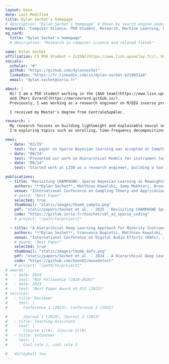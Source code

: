 ```yaml
---
layout: base
date: Last Modified
title: Dylan Sechet's homepage
# description: "Dylan Sechet's homepage" # Shown by search engine under title
keywords: "Computer Science, PhD Student, Research, Machine Learning, Music Source Separation" # Can help SEO
og_card:
  title: "Dylan Sechet's homepage"
  # description: "Research in computer science and related fields"

name: Dylan Sechet
affiliation: CS PhD Student • [LISN](https://www.lisn.upsaclay.fr/), Université Paris-Saclay
socials:
  scholar: "#"
  github: "https://github.com/dylansechet"
  linkedin: "https://fr.linkedin.com/in/dylan-sechet-b219031a8"
  email: "dylan.sechet@inria.fr"

about: |
  Hi! I am a PhD student working in the [A&O team](https://www.lisn.upsaclay.fr/research/research-departments/algorithms-learning-and-computation/learning-and-optimization/?lang=en) at [LISN](https://www.lisn.upsaclay.fr/), under the supervision of [Matthieu Kowalski](https://hebergement.universite-paris-saclay.fr/mkowalski)
  and [Marc Evrard](https://marcevrard.github.io/).
  Previously, I was working as a research engineer on M/EEG inverse problems. 

  I received my Master's degree from CentraleSupélec.

research: |
  My research focuses on building lightweight and explainable neural network for music source separation.
  I'm exploring topics such as unrolling, time-frequency decompositions and matrix decompositions.

news:
  - date: "03/25"
    text: "Our paper on Sparse Bayesian learning was accepted at SampTA."
  - date: "09/24"
    text: "Presented our work on Hierarchical Models for instrument tagging at DAFx."
  - date: "08/24"
    text: "Started work at LISN as a research engineer, building a toolbox for inverse problems in M/EEG."

publications:
  - title: "Revisiting CHAMPAGNE: Sparse Bayesian Learning as Reweighted Sparse Coding"
    authors: "**Dylan Sechet**, Matthieu Kowalski, Samy Mokhtari, Bruno Torresani"
    venue: "International Conference on Sampling Theory and Applications (SampTA), 2025"
    # award: "Best Paper"
    selected: true
    thumbnail: "static/images/thumb_sampta.png"
    pdf: "static/papers/Sechet et al. - 2025 - Revisiting CHAMPAGNE Sparse Bayesian Learning as Reweighted Sparse Coding.pdf"
    code: "https://gitlab.inria.fr/dsechet/sbl_as_sparse_coding"
    # project: "/path/to/project1"

  - title: "A Hierarchical Deep Learning Approach for Minority Instrument Detection"
    authors: "**Dylan Sechet**, Francesca Bugiotti, Matthieu Kowalski, Edouard d'Hérouville, Filip Langiewicz"
    venue: "International Conference on Digital Audio Effects (DAFx), 2024"
    # award: "Best Paper"
    selected: true
    thumbnail: "static/images/thumb_dafx.png"
    pdf: "static/papers/Sechet et al. - 2024 - A Hierarchical Deep Learning Approach for Minority Instrument Detection.pdf"
    code: "https://github.com/Seon82/musedetect"
    # project: "/path/to/project1"
# awards:
#   - date: 2024
#     text: "NSF Fellowship (2024–2026)"
#   - date: 2023
#     text: "Best Paper Award at XYZ (2023)"
# services:
#   - title: Reviewer
#     text: |
#       Conference 1 (2023), Conference 2 (2022)

#       Journal 1 (2024), Journal 2 (2023)
#   - title: Teaching Assistant
#     text: |
#       [Course 1](#), [Course 2](#)
#   - title: Volunteer
#     text: |
#       Cool role 1, cool role 2

#   Volleyball too
---
```

